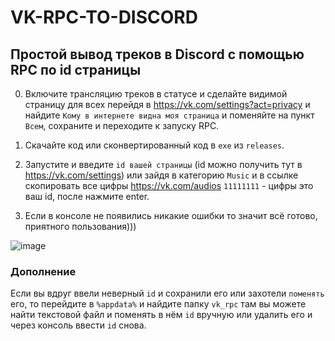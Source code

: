 # VK-RPC-TO-DISCORD




## Простой вывод треков в Discord с помощью RPC по id страницы

0. Включите трансляцию треков в статусе и сделайте видимой страницу для всех перейдя в https://vk.com/settings?act=privacy и найдите `Кому в интернете
видна моя страница` и поменяйте на пункт `Всем`, сохраните и переходите к запуску RPC.

1. Скачайте код или сконвертированный код в `exe` из `releases`.
2. Запустите и введите `id вашей страницы` (id можно получить тут в https://vk.com/settings) или зайдя 
в категорию `Music` и в ссылке скопировать все цифры https://vk.com/audios `11111111` - цифры это ваш id, после нажмите enter.
3. Если в консоле не появились никакие ошибки то значит всё готово, приятного пользования)))

![image](https://user-images.githubusercontent.com/110269230/203443720-b02e835f-68f7-4fac-90b8-7fe22d5b4b7b.png)




### Дополнение
Если вы вдруг ввели неверный `id` и сохранили его или захотели `поменять` его, то перейдите в `%appdata%` и найдите папку `vk_rpc` 
там вы можете найти текстовой файл и поменять в нём `id` вручную или удалить его и через консоль ввести `id` снова.
